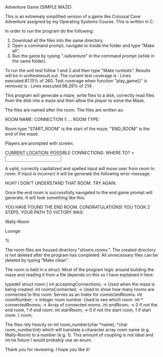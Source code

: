 Adventure Game (SIMPLE MAZE)

This is an extremely simplified version of a game like Colossal Cave Adventure assigned by my Operating Systems Course. This is written in C.

In order to run the program do the following:

1) Download all the files into the same directory. 
2) Open a command prompt, navigate to inside the folder and type "Make all". 
3) Run the game by typing "./adventure" in the command prompt (while in the same folder).

To run the unit test follow 1 and 2 and then type "Make runtests". Results will be in unittestresult.out.
The current test coverage is : Lines executed:81.15% of 260. 
Test coverage when function "play_game()" is removed is : Lines executed:96.26% of 214

This program will generate a maze, write files to a disk, correctly read files from the disk into a maze and then allow the player to solve the Maze.

The files are named after the room. The files are written as:

ROOM NAME: <room name>
CONNECTION 1: <room name>
…
ROOM TYPE: <room type>

Room type "START_ROOM" is the start of the maze. "END_ROOM" is the end of the maze.

Players are prompted with screen:

CURRENT LOCATION: <room name>
POSSIBLE CONNECTIONS: <list of connections>
WHERE TO? > <input data>

A valid, correctly capitalized and spelled input will move user from room to room. If input is incorrect it will be generate the following error message:

HUH? I DON’T UNDERSTAND THAT ROOM. TRY AGAIN.

Once the end room is successfully navigated to the end game prompt will generate. It will look something like this:

YOU HAVE FOUND THE END ROOM. CONGRATULATIONS!
YOU TOOK 2 STEPS. YOUR PATH TO VICTORY WAS:

Wally-Room

Lounge

%

The room files are housed directory "stinero.rooms.<pid>". The created directory is not deleted after the program has completed. All unnecessary files can be deleted by typing "Make clean".

The room is held in a struct. Most of the program logic around building the maze and reading it from a file depends on this so I have explained it here.

typedef struct room {
	int acceptingConnections; 	-> Used when the maze is being created.
	int roomsConnected; 		-> Used to show how many rooms are connected to this room. Serves as an Index for connectedRooms.
	int roomNumber;			-> Integer room number. Used to see which room.
	int * connectedRooms;		-> Array of connected rooms.
	int endRoom;			-> 0 if not the end room, 1 if end room.
	int startRoom;			-> 0 if not the start room, 1 if start room.
} room;


The files rely heavily on int room_number(char *name); *char room_number(int) which will translate a character array room name (e.g. Wally-Room) to a number (e.g. 1). This amount of coupling is not ideal
and int he future I would probably use an enum.

Thank you for reviewing. I hope you like it!
